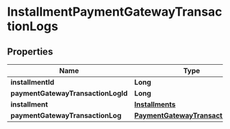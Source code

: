 
# InstallmentPaymentGatewayTransactionLogs

## Properties
Name | Type | Description | Notes
------------ | ------------- | ------------- | -------------
**installmentId** | **Long** |  | 
**paymentGatewayTransactionLogId** | **Long** |  | 
**installment** | [**Installments**](Installments.md) |  |  [optional]
**paymentGatewayTransactionLog** | [**PaymentGatewayTransactionLogs**](PaymentGatewayTransactionLogs.md) |  |  [optional]



